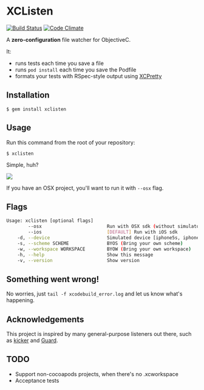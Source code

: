 # XCListen
[![Build Status](https://travis-ci.org/supermarin/xclisten.png?branch=master)](https://travis-ci.org/supermarin/xclisten)
[![Code Climate](https://codeclimate.com/github/supermarin/xclisten.png)](https://codeclimate.com/github/supermarin/xclisten)

A __zero-configuration__ file watcher for ObjectiveC.


It:
- runs tests each time you save a file
- runs `pod install` each time you save the Podfile
- formats your tests with RSpec-style output using [XCPretty](https://github.com/supermarin/xcpretty)


## Installation

```
$ gem install xclisten
```

## Usage

Run this command from the root of your repository:
```
$ xclisten
```
Simple, huh?

![](http://i.imgur.com/JpsMMBW.gif)

If you have an OSX project, you'll want to run it with `--osx` flag.

## Flags

``` bash
Usage: xclisten [optional flags]
        --osx                        Run with OSX sdk (without simulator)
        --ios                        [DEFAULT] Run with iOS sdk
    -d, --device                     Simulated device [iphone5s, iphone5, iphone4, ipad2, ipad4, ipad_air]. Default is iphone5s
    -s, --scheme SCHEME              BYOS (Bring your own scheme)
    -w, --workspace WORKSPACE        BYOW (Bring your own workspace)
    -h, --help                       Show this message
    -v, --version                    Show version
```

## Something went wrong!

No worries, just `tail -f xcodebuild_error.log` and let us know what's happening.

## Acknowledgements

This project is inspired by many general-purpose listeners out there,
such as [kicker](https://github.com/alloy/kicker) and [Guard](https://github.com/guard/guard).


## TODO

- Support non-cocoapods projects, when there's no .xcworkspace
- Acceptance tests
